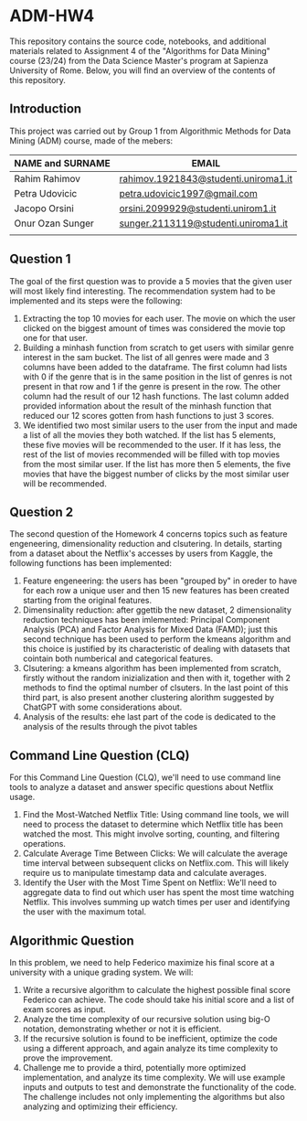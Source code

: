 # ADM-HW4
This repository contains the source code, notebooks, and additional materials related to Assignment 4 of the "Algorithms for Data Mining" course (23/24) from the Data Science Master's program at Sapienza University of Rome. Below, you will find an overview of the contents of this repository.

## Introduction
This project was carried out by Group 1 from Algorithmic Methods for Data Mining (ADM) course, made of the mebers:

| NAME and SURNAME | EMAIL |
| --- | --- |
| Rahim Rahimov| rahimov.1921843@studenti.uniroma1.it
| Petra Udovicic| petra.udovicic1997@gmail.com|
| Jacopo Orsini | orsini.2099929@studenti.unirom1.it |
| Onur Ozan Sunger| sunger.2113119@studenti.uniroma1.it|
| | |
## Question 1
The goal of the first question was to provide a 5 movies that the given user will most likely find interesting. The recommendation system had to be implemented and its steps were the following:
1. Extracting the top 10 movies for each user. The movie on which the user clicked on the biggest amount of times was considered the movie top one for that user.
2. Building a minhash function from scratch to get users with similar genre interest in the sam bucket. The list of all genres were made and 3 columns have been added to the dataframe. The first column had lists with 0 if the genre that is in the same position in the list of genres is not present in that row and 1 if the genre is present in the row. The other column had the result of our 12 hash functions. The last column added provided information about the result of the minhash function that reduced our 12 scores gotten from hash functions to just 3 scores.
3. We identified two most similar users to the user from the input and made a list of all the movies they both watched. If the list has 5 elements, these five movies will be recommended to the user. If it has less, the rest of the list of movies recommended will be filled with top movies from the most similar user. If the list has more then 5 elements, the five movies that have the biggest number of clicks by the most similar user will be recommended.
## Question 2
The second question of the Homework 4 concerns topics such as feature engeneering, dimensionality reduction and clsutering. In details, starting from a dataset about the Netflix's accesses by users from Kaggle, the following functions has been implemented:
1. Feature engeneering: the users has been "grouped by" in oreder to have for each row a unique user and then 15 new features has been created starting from the original features. 
2. Dimensinality reduction: after ggettib the new dataset, 2 dimensionality reduction techniques has been imlemented: Principal Component Analysis (PCA) and Factor Analysis for Mixed Data (FAMD); just this second technique has been used to perform the kmeans algorithm and this choice is justified by its characteristic of dealing with datasets that cointain both numberical and categorical features. 
3. Clsutering: a kmeans algorithm has been implemented from scratch, firstly without the random inizialization and then with it, together with 2 methods to find the optimal number of clsuters. In the last point of this third part, is also present another clustering alorithm suggested by ChatGPT with some considerations about. 
4. Analysis of the results: ehe last part of the code is dedicated to the analysis of the results through the pivot tables
## Command Line Question (CLQ)
For this Command Line Question (CLQ), we'll need to use command line tools to analyze a dataset and answer specific questions about Netflix usage.
1. Find the Most-Watched Netflix Title: Using command line tools, we will need to process the dataset to determine which Netflix title has been watched the most. This might involve sorting, counting, and filtering operations.
2. Calculate Average Time Between Clicks: We will calculate the average time interval between subsequent clicks on Netflix.com. This will likely require us to manipulate timestamp data and calculate averages.
3. Identify the User with the Most Time Spent on Netflix: We'll need to aggregate data to find out which user has spent the most time watching Netflix. This involves summing up watch times per user and identifying the user with the maximum total.
## Algorithmic Question
 In this problem, we need to help Federico maximize his final score at a university with a unique grading system. We will:
1. Write a recursive algorithm to calculate the highest possible final score Federico can achieve. The code should take his initial score and a list of exam scores as input.
2. Analyze the time complexity of our recursive solution using big-O notation, demonstrating whether or not it is efficient.
3. If the recursive solution is found to be inefficient, optimize the code using a different approach, and again analyze its time complexity to prove the improvement.
4. Challenge me to provide a third, potentially more optimized implementation, and analyze its time complexity.
We will use example inputs and outputs to test and demonstrate the functionality of the code. The challenge includes not only implementing the algorithms but also analyzing and optimizing their efficiency.

